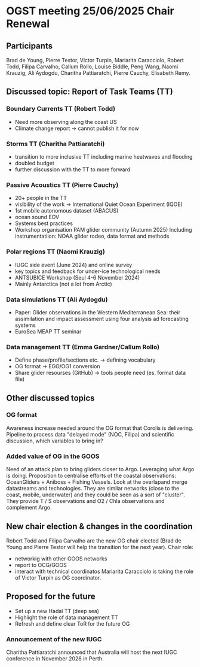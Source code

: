 # OGST meeting 25/06/2025 Chair Renewal

## Participants

Brad de Young, Pierre Testor, Victor Turpin, Mariarita Caracciolo, Robert Todd, Filipa Carvalho, Callum Rollo, Louise Biddle, Peng Wang, Naomi Krauzig, Ali Aydogdu, Charitha Pattiaratchi, Pierre Cauchy, Elisabeth Remy.

## Discussed topic: Report of Task Teams (TT)

### Boundary Currents TT (Robert Todd)
- Need more observing along the coast US
- Climate change report -> cannot publish it for now

### Storms TT (Charitha Pattiaratchi) 
- transition to more inclusive TT including marine heatwaves and flooding 
- doubled budget
- further discussion with the TT to more forward

### Passive Acoustics TT (Pierre Cauchy)
- 20+ people in the TT
- visibility of the work -> International Quiet Ocean Experiment (IQOE)
- 1st mobile autonomous dataset (ABACUS)
- ocean sound EOV
- Systems best practices 
- Workshop organisation PAM glider community (Autumn 2025)
Including instrumentatiion: NOAA glider rodeo, data format and methods

### Polar regions TT (Naomi Krauzig)
- IUGC side event (June 2024) and online survey
- key topics and feedback for under-ice technological needs
- ANTSUBICE Workshop (Seul 4-6 November 2024)
- Mainly Antarctica (not a lot from Arctic)

### Data simulations TT (Ali Aydogdu)
- Paper: Glider observations in the Western Mediterranean Sea: their assimilation and impact assessment using four analysis ad forecasting systems
- EuroSea MEAP TT seminar

### Data management TT (Emma Gardner/Callum Rollo)
- Define phase/profile/sections etc. -> defining vocabulary
- OG format -> EGO/OG1 conversion
- Share glider resourses (GitHub) -> tools people need (es. format data file)

## Other discussed topics

### OG format

Awareness increase needed around the OG format that Corolis is delivering.
Pipeline to process data "delayed mode" (NOC, Filipa) and scientific discussion, which variables to bring in?

### Added value of OG in the GOOS 

Need of an attack plan to bring gliders closer to Argo. Leveraging what Argo is doing.
Proposition to centralise efforts of the coastal observations: OceanGliders + Aniboss + Fishing Vessels. Look at the overlapand merge datastreams and technologies.
They are similar networks (close to the coast, mobile, underwater) and they could be seen as a sort of "cluster". They provide T / S observations and O2 / Chla observations and complement Argo.

## New chair election & changes in the coordination

Robert Todd and Filipa Carvalho are the new OG chair elected (Brad de Young and Pierre Testor will help the transition for the next year).
Chair role: 
- networkig with other GOOS networks
- report to OCG/GOOS
- interact with technical coordinatos
Mariarita Caracciolo is taking the role of Victor Turpin as OG coordinator.

## Proposed for the future

- Set up a new Hadal TT (deep sea)
- Highlight the role of data management TT
- Refresh and define clear ToR for the future OG

### Announcement of the new IUGC

Charitha Pattiaratchi announced that Australia will host the next IUGC conference in November 2026 in Perth.

